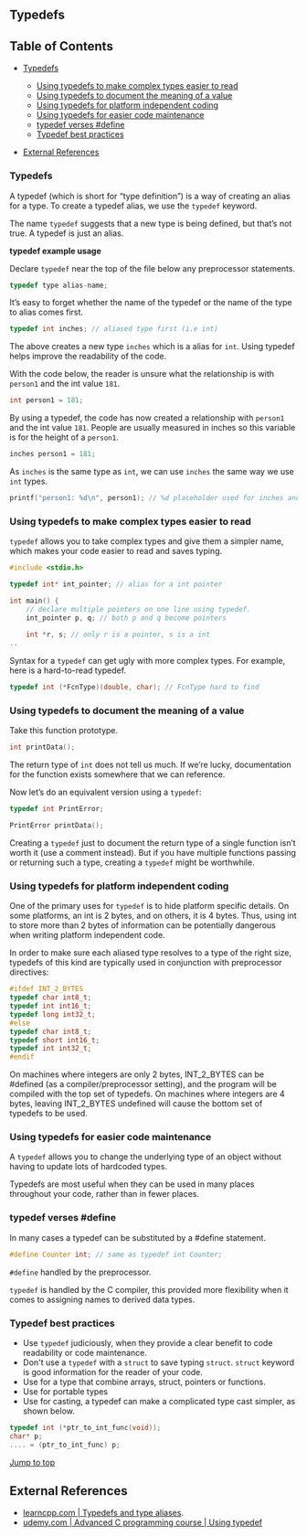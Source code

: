 ## Typedefs

## Table of Contents
- [Typedefs](#typedefs)
    - [Using typedefs to make complex types easier to read](#using-typedefs-to-make-complex-types-easier-to-read)
    - [Using typedefs to document the meaning of a value](#using-typedefs-to-document-the-meaning-of-a-value)
    - [Using typedefs for platform independent coding](#using-typedefs-for-platform-independent-coding)
    - [Using typedefs for easier code maintenance](#using-typedefs-for-easier-code-maintenance)
    - [typedef verses #define](#typedef-verses-define)
    - [Typedef best practices](#typedef-best-practices)

- [External References](#external-references)


### Typedefs

A typedef (which is short for “type definition”) is a way of creating an alias for a type. To create a typedef alias, we use the `typedef` keyword.

The name `typedef` suggests that a new type is being defined, but that’s not true. A typedef is just an alias.

**typedef example usage**

Declare `typedef` near the top of the file below any preprocessor statements.
```c
typedef type alias-name;
```
It’s easy to forget whether the name of the typedef or the name of the type to alias comes first.

```c
typedef int inches; // aliased type first (i.e int)
```

The above creates a new type `inches` which is a alias for `int`. Using typedef helps improve the readability of the code.

With the code below, the reader is unsure what the relationship is with `person1` and the int value `181`.
```c
int person1 = 181; 
```

By using a typedef, the code has now created a relationship with `person1` and the int value `181`. People are usually measured in inches so this variable is for the height of a `person1`.

```c
inches person1 = 181;
```

As `inches` is the same type as `int`, we can use `inches` the same way we use `int` types.

```c
printf("person1: %d\n", person1); // %d placeholder used for inches and int
```
### Using typedefs to make complex types easier to read

`typedef` allows you to take complex types and give them a simpler name, which makes your code easier to read and saves typing.

```c
#include <stdio.h>

typedef int* int_pointer; // alias for a int pointer

int main() {
    // declare multiple pointers on one line using typedef.
    int_pointer p, q; // both p and q become pointers
    
    int *r, s; // only r is a pointer, s is a int
..
```

Syntax for a `typedef` can get ugly with more complex types. For example, here is a hard-to-read typedef.

```c
typedef int (*FcnType)(double, char); // FcnType hard to find
```

### Using typedefs to document the meaning of a value

Take this function prototype. 
```c
int printData();
```
The return type of `int` does not tell us much. If we’re lucky, documentation for the function exists somewhere that we can reference.

Now let’s do an equivalent version using a `typedef`:

```c
typedef int PrintError;

PrintError printData();
```
Creating a `typedef` just to document the return type of a single function isn’t worth it (use a comment instead). But if you have multiple functions passing or returning such a type, creating a `typedef` might be worthwhile.

### Using typedefs for platform independent coding

One of the primary uses for `typedef` is to hide platform specific details. On some platforms, an int is 2 bytes, and on others, it is 4 bytes. Thus, using int to store more than 2 bytes of information can be potentially dangerous when writing platform independent code.

In order to make sure each aliased type resolves to a type of the right size, typedefs of this kind are typically used in conjunction with preprocessor directives:
```c
#ifdef INT_2_BYTES
typedef char int8_t;
typedef int int16_t;
typedef long int32_t;
#else
typedef char int8_t;
typedef short int16_t;
typedef int int32_t;
#endif
```
On machines where integers are only 2 bytes, INT_2_BYTES can be #defined (as a compiler/preprocessor setting), and the program will be compiled with the top set of typedefs. On machines where integers are 4 bytes, leaving INT_2_BYTES undefined will cause the bottom set of typedefs to be used.

### Using typedefs for easier code maintenance
A `typedef` allows you to change the underlying type of an object without having to update lots of hardcoded types.

Typedefs are most useful when they can be used in many places throughout your code, rather than in fewer places.

### typedef verses #define
In many cases a typedef can be substituted by a #define statement.

```c
#define Counter int; // same as typedef int Counter;
```
`#define` handled by the preprocessor.

`typedef` is handled by the C compiler, this provided  more flexibility when it comes to assigning names to derived data types.

### Typedef best practices
- Use `typedef` judiciously, when they provide a clear benefit to code readability or code maintenance.
- Don't use a `typedef` with a `struct` to save typing `struct`. `struct` keyword is good information for the reader of your code.
- Use for a type that combine arrays, struct, pointers or functions.
- Use for portable types
- Use for casting, a typedef can make a complicated type cast simpler, as shown below.

```c
typedef int (*ptr_to_int_func(void));
char* p;
.... = (ptr_to_int_func) p;
```

[Jump to top](#table-of-contents)

## External References

 - [learncpp.com | Typedefs and type aliases](https://www.learncpp.com/cpp-tutorial/typedefs-and-type-aliases/).
 - [udemy.com | Advanced C programming course | Using typedef](https://www.udemy.com/course/advanced-c-programming-course/learn/lecture/17961950#overview)
 